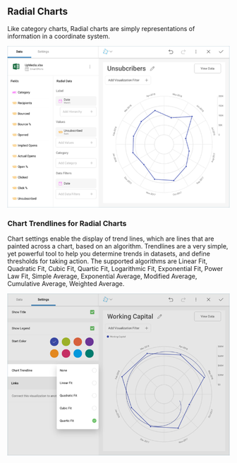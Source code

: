 ## Radial Charts

Like category charts, Radial charts are simply representations of
information in a coordinate system.

![Radial Chart Sample](images/radial-chart-samples.png)

### Chart Trendlines for Radial Charts

Chart settings enable the display of trend lines, which are lines that
are painted across a chart, based on an algorithm. Trendlines are a very
simple, yet powerful tool to help you determine trends in datasets, and
define thresholds for taking action. The supported algorithms are Linear
Fit, Quadratic Fit, Cubic Fit, Quartic Fit, Logarithmic Fit, Exponential
Fit, Power Law Fit, Simple Average, Exponential Average, Modified
Average, Cumulative Average, Weighted Average.

![Radial Chart Trendline settings](images/chart-trendlines-radial.png)
